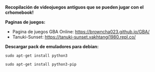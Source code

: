 **Recopilación de videojuegos antiguos que se pueden jugar con el crhomebook!**


**Paginas de juegos:**
* Pagina de juegos GBA Online: https://browncha023.github.io/GBA/
* Tanuki-Sunset: https://tanuki-sunset.vakhtangi1980.repl.co/


**Descargar pack de emuladores para debian:**

`sudo apt-get install python3`

`sudo apt-get install python3-pip`
